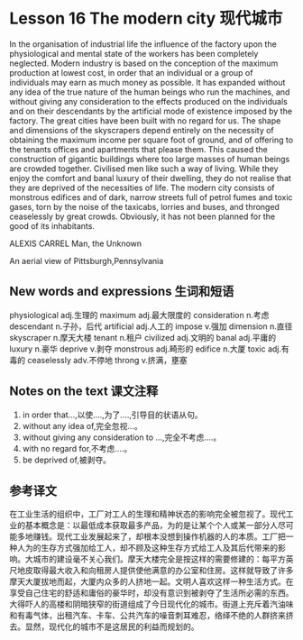 # Lesson 16 The modern city 现代城市
In the organisation of industrial life the influence of the factory upon the physiological and mental state of the workers has been completely neglected. Modern industry is based on the conception of the maximum production at lowest cost, in order that an individual or a group of individuals may earn as much money as possible. It has expanded without any idea of the true nature of the human beings who run the machines, and without giving any consideration to the effects produced on the individuals and on their descendants by the artificial mode of existence imposed by the factory. The great cities have been built with no regard for us. The shape and dimensions of the skyscrapers depend entirely on the necessity of obtaining the maximum income per square foot of ground, and of offering to the tenants offices and apartments that please them. This caused the construction of gigantic buildings where too large masses of human beings are crowded together. Civilised men like such a way of living. While they enjoy the comfort and banal luxury of their dwelling, they do not realise that they are deprived of the necessities of life. The modern city consists of monstrous edifices and of dark, narrow streets full of petrol fumes and toxic gases, torn by the noise of the taxicabs, lorries and buses, and thronged ceaselessly by great crowds. Obviously, it has not been planned for the good of its inhabitants.

ALEXIS CARREL Man, the Unknown
	
	
An aerial view of Pittsburgh,Pennsylvania

## New words and expressions 生词和短语

physiological adj.生理的
maximum adj.最大限度的
consideration n.考虑
descendant n.子孙，后代
artificial adj.人工的
impose v.强加
dimension n.直径
skyscraper n.摩天大楼
tenant n.租户
civilized adj.文明的
banal adj.平庸的
luxury n.豪华
deprive v.剥夺
monstrous adj.畸形的
edifice n.大厦
toxic adj.有毒的
ceaselessly adv.不停地
throng v.挤满，壅塞

## Notes on the text 课文注释

1. in order that...,以使....,为了....,引导目的状语从句。
2. without any idea of,完全忽视...。
3. without giving any consideration to ...,完全不考虑....。
4. with no regard for,不考虑....。
5. be deprived of,被剥夺。

## 参考译文

在工业生活的组织中，工厂对工人的生理和精神状态的影响完全被忽视了。现代工业的基本概念是：以最低成本获取最多产品，为的是让某个个人或某一部分人尽可能多地赚钱。现代工业发展起来了，却根本没想到操作机器的人的本质。工厂把一种人为的生存方式强加给工人，却不顾及这种生存方式给工人及其后代带来的影响。大城市的建设毫不关心我们。摩天大楼完全是按这样的需要修建的：每平方英尺地皮取得最大收入和向租房人提供使他满意的办公室和住房。这样就导致了许多摩天大厦拔地而起，大厦内众多的人挤地一起。文明人喜欢这样一种生活方式。在享受自己住宅的舒适和庸俗的豪华时，却没有意识到被剥夺了生活所必需的东西。大得吓人的高楼和阴暗狭窄的街道组成了今日现代化的城市。街道上充斥着汽油味和有毒气体，出租汽车、卡车、公共汽车的噪音刺耳难忍，络绎不绝的人群挤来挤去。显然，现代化的城市不是这居民的利益而规划的。
